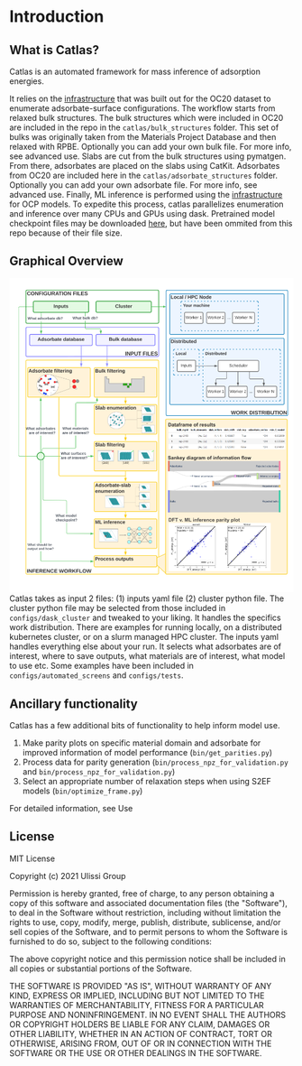 # Introduction
## What is Catlas?
Catlas is an automated framework for mass inference of adsorption energies.

It relies on the [infrastructure](https://github.com/Open-Catalyst-Project/Open-Catalyst-Dataset) that was built out for the OC20 dataset to enumerate adsorbate-surface configurations. The workflow starts from relaxed bulk structures. The bulk structures which were included in OC20 are included in the repo in the `catlas/bulk_structures` folder. This set of bulks was originally taken from the Materials Project Database and then relaxed with RPBE. Optionally you can add your own bulk file. For more info, see advanced use. Slabs are cut from the bulk structures using pymatgen. From there, adsorbates are placed on the slabs using CatKit. Adsorbates from OC20 are included here in the `catlas/adsorbate_structures` folder. Optionally you can add your own adsorbate file. For more info, see advanced use. Finally, ML inference is performed using the [infrastructure](https://github.com/Open-Catalyst-Project/ocp) for OCP models. To expedite this process, catlas parallelizes enumeration and inference over many CPUs and GPUs using dask. Pretrained model checkpoint files may be downloaded [here](https://github.com/Open-Catalyst-Project/ocp/blob/main/MODELS.md), but have been ommited from this repo because of their file size.

## Graphical Overview
![catlas overview](catlas_overview.png)
Catlas takes as input 2 files: (1) inputs yaml file (2) cluster python file. The cluster python file may be selected from those included in `configs/dask_cluster` and tweaked to your liking. It handles the specifics work distribution. There are examples for running locally, on a distributed kubernetes cluster, or on a slurm managed HPC cluster. The inputs yaml handles everything else about your run. It selects what adsorbates are of interest, where to save outputs, what materials are of interest, what model to use etc. Some examples have been included in `configs/automated_screens` and `configs/tests`.


## Ancillary functionality
Catlas has a few additional bits of functionality to help inform model use.
1. Make parity plots on specific material domain and adsorbate for improved information of model performance (`bin/get_parities.py`)
2. Process data for parity generation (`bin/process_npz_for_validation.py` and `bin/process_npz_for_validation.py`)
3. Select an appropriate number of relaxation steps when using S2EF models (`bin/optimize_frame.py`)

For detailed information, see Use

## License
MIT License

Copyright (c) 2021 Ulissi Group

Permission is hereby granted, free of charge, to any person obtaining a copy
of this software and associated documentation files (the "Software"), to deal
in the Software without restriction, including without limitation the rights
to use, copy, modify, merge, publish, distribute, sublicense, and/or sell
copies of the Software, and to permit persons to whom the Software is
furnished to do so, subject to the following conditions:

The above copyright notice and this permission notice shall be included in all
copies or substantial portions of the Software.

THE SOFTWARE IS PROVIDED "AS IS", WITHOUT WARRANTY OF ANY KIND, EXPRESS OR
IMPLIED, INCLUDING BUT NOT LIMITED TO THE WARRANTIES OF MERCHANTABILITY,
FITNESS FOR A PARTICULAR PURPOSE AND NONINFRINGEMENT. IN NO EVENT SHALL THE
AUTHORS OR COPYRIGHT HOLDERS BE LIABLE FOR ANY CLAIM, DAMAGES OR OTHER
LIABILITY, WHETHER IN AN ACTION OF CONTRACT, TORT OR OTHERWISE, ARISING FROM,
OUT OF OR IN CONNECTION WITH THE SOFTWARE OR THE USE OR OTHER DEALINGS IN THE
SOFTWARE.